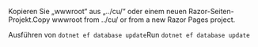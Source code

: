<span data-ttu-id="94463-101">Kopieren Sie „wwwroot“ aus „../cu/“ oder einem neuen Razor-Seiten-Projekt.</span><span class="sxs-lookup"><span data-stu-id="94463-101">Copy wwwroot from ../cu/ or from a new Razor Pages project.</span></span>

<span data-ttu-id="94463-102">Ausführen von `dotnet ef database update`</span><span class="sxs-lookup"><span data-stu-id="94463-102">Run `dotnet ef database update`</span></span>
